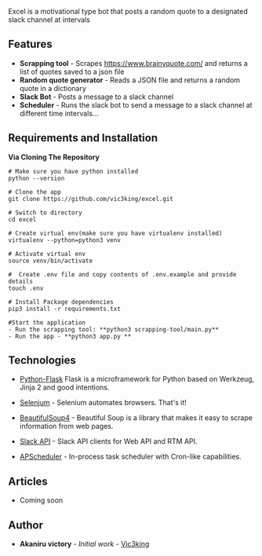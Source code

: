 Excel is a motivational type bot that posts a random quote to a designated slack channel at intervals

## Features

- **Scrapping tool** - Scrapes https://www.brainyquote.com/ and returns a list of quotes saved to a json file
- **Random quote generator** - Reads a JSON file and returns a random quote in a dictionary
- **Slack Bot** - Posts a message to a slack channel
- **Scheduler** - Runs the slack bot to send a message to a slack channel at different time intervals...

## Requirements and Installation

**Via Cloning The Repository**

```
# Make sure you have python installed
python --version

# Clone the app
git clone https://github.com/vic3king/excel.git

# Switch to directory
cd excel

# Create virtual env(make sure you have virtualenv installed)
virtualenv --python=python3 venv

# Activate virtual env
source venv/bin/activate

#  Create .env file and copy contents of .env.example and provide details
touch .env

# Install Package dependencies
pip3 install -r requirements.txt

#Start the application
- Run the scrapping tool: **python3 scrapping-tool/main.py**
- Run the app - **python3 app.py **

```

## Technologies

- [Python-Flask](http://flask.pocoo.org/) Flask is a microframework for Python based on Werkzeug, Jinja 2 and good intentions.
  
- [Selenium](https://selenium.dev/) - Selenium automates browsers. That's it!

- [BeautifulSoup4](https://pypi.org/project/beautifulsoup4/) - Beautiful Soup is a library that makes it easy to scrape information from web pages.

- [Slack API](https://pypi.org/project/slackclient/) - Slack API clients for Web API and RTM API.

- [APScheduler](https://jestjs.io/) - In-process task scheduler with Cron-like capabilities.

## Articles

- Coming soon
  
## Author

- **Akaniru victory** - _Initial work_ - [Vic3king](http://vic3king.io)
